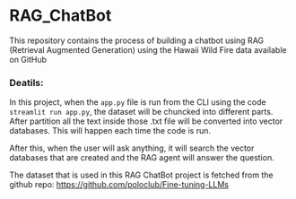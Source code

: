 # RAG_ChatBot
This repository contains the process of building a chatbot using RAG (Retrieval Augmented Generation) using the Hawaii Wild Fire data available on GitHub

### Deatils:
In this project, when the `app.py` file is run from the CLI using the code `streamlit run app.py`, the dataset will be chuncked into different parts. After partition all the text inside those .txt file will be converted into vector databases. This will happen each time the code is run. 

After this, when the user will ask anything, it will search the vector databases that are created and the RAG agent will answer the question. 

The dataset that is used in this RAG ChatBot project is fetched from the github repo: <https://github.com/poloclub/Fine-tuning-LLMs>
